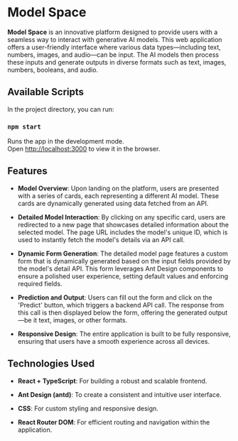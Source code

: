# Model Space

**Model Space** is an innovative platform designed to provide users with a seamless way to interact with generative AI models. This web application offers a user-friendly interface where various data types—including text, numbers, images, and audio—can be input. The AI models then process these inputs and generate outputs in diverse formats such as text, images, numbers, booleans, and audio.

## Available Scripts

In the project directory, you can run:

### `npm start`

Runs the app in the development mode.\
Open [http://localhost:3000](http://localhost:3000) to view it in the browser.

## Features

- **Model Overview**: Upon landing on the platform, users are presented with a series of cards, each representing a different AI model. These cards are dynamically generated using data fetched from an API.

- **Detailed Model Interaction**: By clicking on any specific card, users are redirected to a new page that showcases detailed information about the selected model. The page URL includes the model's unique ID, which is used to instantly fetch the model's details via an API call.


- **Dynamic Form Generation**: The detailed model page features a custom form that is dynamically generated based on the input fields provided by the model's detail API. This form leverages Ant Design components to ensure a polished user experience, setting default values and enforcing required fields.

- **Prediction and Output**: Users can fill out the form and click on the 'Predict' button, which triggers a backend API call. The response from this call is then displayed below the form, offering the generated output—be it text, images, or other formats.

- **Responsive Design**: The entire application is built to be fully responsive, ensuring that users have a smooth experience across all devices.

## Technologies Used

- **React + TypeScript**: For building a robust and scalable frontend.

- **Ant Design (antd)**: To create a consistent and intuitive user interface.

- **CSS**: For custom styling and responsive design.

- **React Router DOM**: For efficient routing and navigation within the application.


